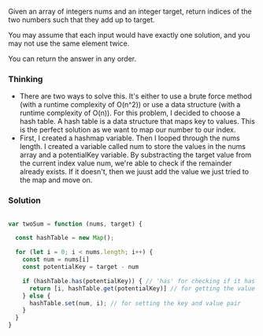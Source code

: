 Given an array of integers nums and an integer target, return indices of the two numbers such that they add up to target.

You may assume that each input would have exactly one solution, and you may not use the same element twice.

You can return the answer in any order.


### Thinking

- There are two ways to solve this. It's either to use a brute force method (with a runtime complexity of O(n^2)) or use a data structure (with a runtime complexity of O(n)). For this problem, I decided to choose a hash table. A hash table is a data structure that maps key to values. This is the perfect solution as we want to map our number to our index.
- First, I created a hashmap variable. Then I looped through the nums length. I created a variable called num to store the values in the nums array and a potentialKey variable. By substracting the target value from the current index value num, we're able to check if the remainder already exists. If it doesn't, then we juust add the value we just tried to the map and move on.

### Solution

```js

var twoSum = function (nums, target) {

  const hashTable = new Map();

  for (let i = 0; i < nums.length; i++) {
    const num = nums[i]
    const potentialKey = target - num

    if (hashTable.has(potentialKey)) { // 'has' for checking if it has the key
      return [i, hashTable.get(potentialKey)] // for getting the value based on the key
    } else {
      hashTable.set(num, i); // for setting the key and value pair
    }
  }
}

```